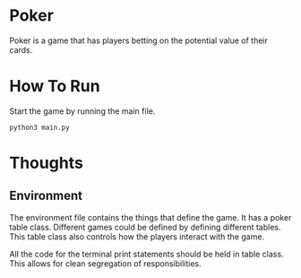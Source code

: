 # Poker
Poker is a game that has players betting on the potential value of their cards.

# How To Run
Start the game by running the main file.

<code>python3 main.py</code>

# Thoughts
## Environment
The environment file contains the things that define the game. It has a poker table class.
Different games could be defined by defining different tables. This table class also controls how the players interact 
with the game. 

All the code for the terminal print statements should be held in table class. This allows for clean 
segregation of responsibilities.


 